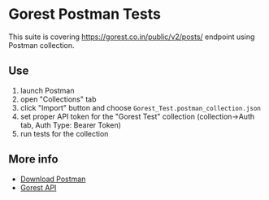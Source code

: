 # Gorest Postman Tests

This suite is covering https://gorest.co.in/public/v2/posts/ endpoint using Postman collection.

## Use

1. launch Postman 
2. open "Collections" tab
3. click "Import" button and choose `Gorest_Test.postman_collection.json`
4. set proper API token for the "Gorest Test" collection (collection->Auth tab, Auth Type: Bearer Token) 
5. run tests for the collection

## More info

- [Download Postman](https://www.postman.com/downloads/)
- [Gorest API](https://gorest.co.in/)


